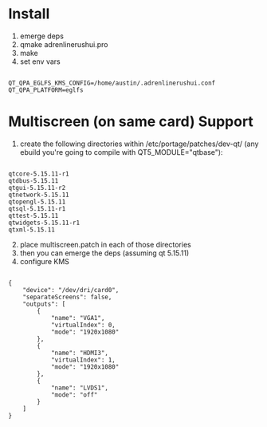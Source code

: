 # Install

1. emerge deps
2. qmake adrenlinerushui.pro
3. make
4. set env vars
<code>
QT_QPA_EGLFS_KMS_CONFIG=/home/austin/.adrenlinerushui.conf
QT_QPA_PLATFORM=eglfs
</code>

# Multiscreen (on same card) Support

1. create the following directories within /etc/portage/patches/dev-qt/ (any ebuild you're going to compile with QT5_MODULE="qtbase"):

<code>
qtcore-5.15.11-r1
qtdbus-5.15.11
qtgui-5.15.11-r2
qtnetwork-5.15.11
qtopengl-5.15.11
qtsql-5.15.11-r1
qttest-5.15.11
qtwidgets-5.15.11-r1
qtxml-5.15.11
</code>

2. place multiscreen.patch in each of those directories
3. then you can emerge the deps (assuming qt 5.15.11)
4. configure KMS
<code>
{
    "device": "/dev/dri/card0",
    "separateScreens": false,
    "outputs": [
        {
            "name": "VGA1",
            "virtualIndex": 0,
            "mode": "1920x1080"
        },
        {
            "name": "HDMI3",
            "virtualIndex": 1,
            "mode": "1920x1080"
        },
        {
            "name": "LVDS1",
            "mode": "off"
        }
    ]
}
</code>
